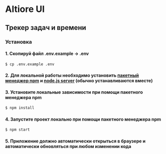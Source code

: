 # Altiore UI

## Трекер задач и времени

### Установка

#### 1. Скопируй файл .env.example -> .env

```bash
$ cp .env.example .env
```

#### 2. Для локальной работы необходимо установить [пакетный менеджер npm](https://www.npmjs.com/get-npm) и [node.js server](https://nodejs.org/en/) (обычно устанавливаются вместе)

#### 3. Установите локальные зависимости при помощи пакетного менеджера npm

```bash
$ npm install
```

#### 4. Запустите проект локально при помощи пакетного менеджера npm

```bash
$ npm start
```

#### 5. Приложение должно автоматически открыться в браузере и автоматически обновляться при любом изменении кода
